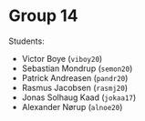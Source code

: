 # Group 14

Students:

- Victor Boye (`viboy20`)
- Sebastian Mondrup (`semon20`)
- Patrick Andreasen (`pandr20`)
- Rasmus Jacobsen (`rasmj20`)
- Jonas Solhaug Kaad (`jokaa17`)
- Alexander Nørup (`alnoe20`)
